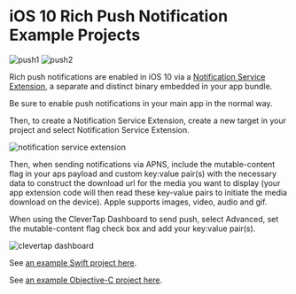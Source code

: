 # iOS 10 Rich Push Notification Example Projects

![push1](https://github.com/CleverTap/notification-examples-ios10/blob/master/images/push1a.PNG)
![push2](https://github.com/CleverTap/notification-examples-ios10/blob/master/images/push2a.PNG)

Rich push notifications are enabled in iOS 10 via a [Notification Service Extension](https://developer.apple.com/reference/usernotifications/unnotificationserviceextension), a separate and distinct binary embedded in your app bundle.

Be sure to enable push notifications in your main app in the normal way.

Then, to create a Notification Service Extension, create a new target in your project and select Notification Service Extension.

![notification service extension](https://github.com/CleverTap/notification-examples-ios10/blob/master/images/service_extension.png)

Then, when sending notifications via APNS, include the mutable-content flag in your aps payload and custom key:value pair(s) with the necessary data to construct the download url for the media you want to display (your app extension code will then read these key-value pairs to initiate the media download on the device).  Apple supports images, video, audio and gif.

When using the CleverTap Dashboard to send push, select Advanced, set the mutable-content flag check box and add your key:value pair(s).

![clevertap dashboard](https://github.com/CleverTap/notification-examples-ios10/blob/master/images/dashboard.png)

See [an example Swift project here](https://github.com/CleverTap/notification-examples-ios10/blob/master/notif10swift/NotificationService/NotificationService.swift).

See [an example Objective-C project here](https://github.com/CleverTap/notification-examples-ios10/blob/master/notif10objc/NotificationService/NotificationService.m).

